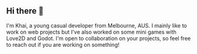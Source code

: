 ## Hi there 👋

I'm Khai, a young casual developer from Melbourne, AUS. I mainly like to work on web projects but I've also worked on some mini games with Love2D and Godot. I'm open to collaboration on your projects, so feel free to reach out if you are working on something!
